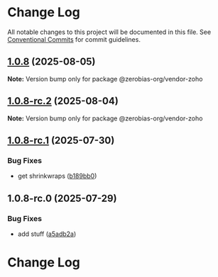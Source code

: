# Change Log

All notable changes to this project will be documented in this file.
See [Conventional Commits](https://conventionalcommits.org) for commit guidelines.

## [1.0.8](https://github.com/zerobias-org/vendor/compare/@zerobias-org/vendor-zoho@1.0.8-rc.2...@zerobias-org/vendor-zoho@1.0.8) (2025-08-05)

**Note:** Version bump only for package @zerobias-org/vendor-zoho





## [1.0.8-rc.2](https://github.com/zerobias-org/vendor/compare/@zerobias-org/vendor-zoho@1.0.8-rc.1...@zerobias-org/vendor-zoho@1.0.8-rc.2) (2025-08-04)

**Note:** Version bump only for package @zerobias-org/vendor-zoho





## [1.0.8-rc.1](https://github.com/zerobias-org/vendor/compare/@zerobias-org/vendor-zoho@1.0.8-rc.0...@zerobias-org/vendor-zoho@1.0.8-rc.1) (2025-07-30)


### Bug Fixes

* get shrinkwraps ([b189bb0](https://github.com/zerobias-org/vendor/commit/b189bb0cf53ad66427530ccc0eab7824527942d3))





## 1.0.8-rc.0 (2025-07-29)


### Bug Fixes

* add stuff ([a5adb2a](https://github.com/zerobias-org/vendor/commit/a5adb2aecd0670c42e9077affecb6a047bf30fc6))





# Change Log
